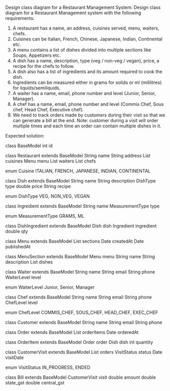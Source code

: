 Design class diagram for a Restaurant Management System:
Design class diagram for a Restaurant Management system with the following requirements:

1. A restaurant has a name, an address, cuisines served, menu, waiters, chefs.
2. Cuisines can be Italian, French, Chinese, Japanese, Indian, Continental etc.
3. A menu contains a list of dishes divided into multiple sections like Soups, Appetizers etc.
4. A dish has a name, description, type (veg / non-veg / vegan), price, a recipe for the chefs to follow.
5. A dish also has a list of ingredients and its amount required to cook the dish.
6. Ingredients can be measured either in grams for solids or ml (mililitres) for liquids/semiliquids.
6. A waiter has a name, email, phone number and level (Junior, Senior, Manager).
7. A chef has a name, email, phone number and level (Commis Chef, Sous chef, Head Chef, Executive chef).
8. We need to track orders made by customers during their visit so that we can generate a bill at the end. Note: customer during a visit will order multiple times and each time an order can contain multiple dishes in it.

Expected solution:

class BaseModel
	int id

class Restaurant extends BaseModel
	String name
	String address
	List<Cuisine> cuisines
	Menu menu
	List<Waiter> waiters
	List<Chef> chefs

enum Cuisine
	ITALIAN, FRENCH, JAPANESE, INDIAN, CONTINENTAL

class Dish extends BaseModel
	String name
	String description
	DishType type
	double price
	String recipe

enum DishType
	VEG, NON_VEG, VEGAN

class Ingredient extends BaseModel
	String name
	MeasurementType type

enum MeasurementType
	GRAMS, ML

class DishIngredient extends BaseModel
	Dish dish
	Ingredient ingredient
	double qty

class Menu extends BaseModel
	List<MenuSection> sections
	Date createdAt
	Date publishedAt

class MenuSection extends BaseModel
	Menu menu
	String name
	String description
	List<Dish> dishes

class Waiter extends BaseModel
	String name
	String email
	String phone
	WaiterLevel level

enum WaiterLevel
	Junior, Senior, Manager

class Chef extends BaseModel
	String name
	String email
	String phone
	ChefLevel level

enum ChefLevel
	COMMIS_CHEF, SOUS_CHEF, HEAD_CHEF, EXEC_CHEF

class Customer extends BaseModel
	String name
	String email
	String phone

class Order extends BaseModel
	List<OrderItem> orderItems
	Date orderedAt

class OrderItem extends BaseModel
	Order order
	Dish dish
	int quantity

class CustomerVisit extends BaseModel
	List<Order> orders
	VisitStatus status
	Date visitDate

enum VisitStatus
	IN_PROGRESS, ENDED

class Bill extends BaseModel
	CustomerVisit visit
	double amount
	double state_gst
	double central_gst



